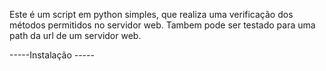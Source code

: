 Este é um script em python simples, que realiza uma verificação dos métodos permitidos no servidor web.
Tambem pode ser testado para uma path da url de um servidor web.

-----Instalação -----

